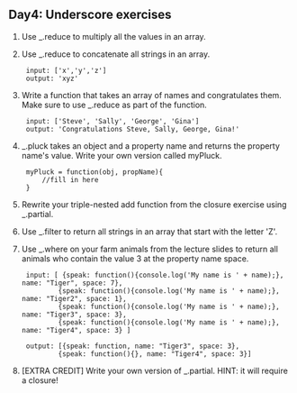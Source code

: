 ## Day4: Underscore exercises

1. Use _.reduce to multiply all the values in an array.

2. Use _.reduce to concatenate all strings in an array.
 
 		input: ['x','y','z']
 		output: 'xyz'


3. Write a function that takes an array of names and congratulates them. Make sure to use _.reduce as part of the function.
		
		input: ['Steve', 'Sally', 'George', 'Gina']
		output: 'Congratulations Steve, Sally, George, Gina!'

4. _.pluck takes an object and a property name and returns the property name's value. Write your own version called myPluck.
 
 		myPluck = function(obj, propName){
 			//fill in here
 		}  
 
5. Rewrite your triple-nested add function from the closure exercise using _.partial.

 
6. Use _.filter to return all strings in an array that start with the letter 'Z'.
 
7. Use _.where on your farm animals from the lecture slides to return all animals who contain the value 3 at the property name space.
 
 		input: [ {speak: function(){console.log('My name is ' + name);}, name: "Tiger", space: 7},  
 				{speak: function(){console.log('My name is ' + name);}, name: "Tiger2", space: 1},  
 				{speak: function(){console.log('My name is ' + name);}, name: "Tiger3", space: 3},  
 				{speak: function(){console.log('My name is ' + name);}, name: "Tiger4", space: 3} ]
 				
 		output: [{speak: function, name: "Tiger3", space: 3},  
 				{speak: function(){}, name: "Tiger4", space: 3}] 
 				
 				
8. [EXTRA CREDIT] Write your own version of _.partial. HINT: it will require a closure!
 				

 		
  
